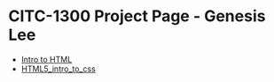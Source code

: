 # CITC-1300 Project Page - Genesis Lee

<ul>
<li><a href="intro_to_html/index.html" target="_blank">Intro to HTML</a>
<li><a href="HTML5_intro_to_css/index.html" target="_blank">HTML5_intro_to_css</a></li>
</ul>
